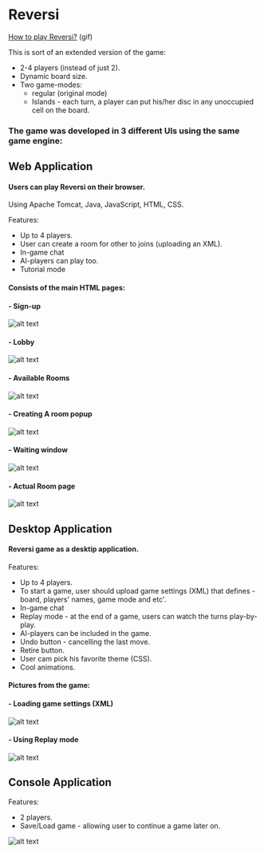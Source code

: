 # Reversi

[How to play Reversi?](https://gifs.com/gif/how-to-play-othello-or-reversi-xvPk5J) (gif)

This is sort of an extended version of the game:
* 2-4 players (instead of just 2).
* Dynamic board size.
* Two game-modes:
  * regular (original mode)
  * Islands - each turn, a player can put his/her disc in any unoccupied cell on the board.

### The game was developed in <b>3</b> different UIs using the same game engine:

## Web Application

#### Users can play Reversi on their browser.

Using Apache Tomcat, Java, JavaScript, HTML, CSS.

Features:
- Up to 4 players.
- User can create a room for other to joins (uploading an XML).
- In-game chat
- AI-players can play too.
- Tutorial mode

#### Consists of the main HTML pages:
#### - Sign-up
![alt text](https://i.imgur.com/Jymq35c.jpg)
#### - Lobby
![alt text](https://i.imgur.com/awNqiH6.jpg)
#### - Available Rooms
![alt text](https://i.imgur.com/5ScgFQp.png)
#### - Creating A room popup
![alt text](https://i.imgur.com/XulsoG1.png)
#### - Waiting window
![alt text](https://i.imgur.com/OY3bLWk.png)
#### - Actual Room page
![alt text](https://i.imgur.com/XQmwZJq.png)

## Desktop Application
#### Reversi game as a desktip application.

Features:
- Up to 4 players.
- To start a game, user should upload game settings (XML) that defines - board, players' names, game mode and etc'.
- In-game chat
- Replay mode - at the end of a game, users can watch the turns play-by-play.
- AI-players can be included in the game.
- Undo button - cancelling the last move.
- Retire button.
- User cam pick his favorite theme (CSS).
- Cool animations. 

#### Pictures from the game:
#### - Loading game settings (XML)
![alt text](https://i.imgur.com/3aC5mYT.png)
#### - Using Replay mode
![alt text](https://i.imgur.com/AxeBice.png)

## Console Application

Features:
- 2 players.
- Save/Load game - allowing user to continue a game later on.

![alt text](https://i.ibb.co/cNZQRbG/1.png)
